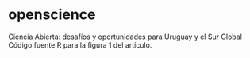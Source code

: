 # openscience
Ciencia Abierta: desafíos y oportunidades para Uruguay y el Sur Global
Código fuente R para la figura 1 del artículo.
